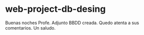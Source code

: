 # web-project-db-desing
Buenas noches Profe. Adjunto BBDD creada. Quedo atenta a sus comentarios. Un saludo.
